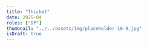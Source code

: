 ```yaml
---
title: "Thicket"
date: 2025-04
roles: ["DP"]
thumbnail: "../../assets/img/placeholder-16-9.jpg"
isDraft: true
---
```

